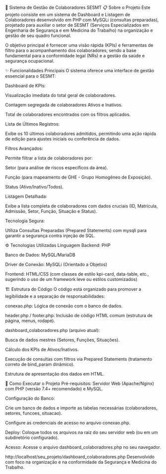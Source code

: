 👷 Sistema de Gestão de Colaboradores SESMT
📋 Sobre o Projeto
Este projeto consiste em um sistema de Dashboard e Listagem de Colaboradores desenvolvido em PHP com MySQLi (consultas preparadas), projetado para auxiliar o setor de SESMT (Serviços Especializados em Engenharia de Segurança e em Medicina do Trabalho) na organização e gestão de seu quadro funcional.

O objetivo principal é fornecer uma visão rápida (KPIs) e ferramentas de filtro para o acompanhamento dos colaboradores, sendo a base fundamental para a conformidade legal (NRs) e a gestão da saúde e segurança ocupacional.

✨ Funcionalidades Principais
O sistema oferece uma interface de gestão essencial para o SESMT:

Dashboard de KPIs:

Visualização imediata do total geral de colaboradores.

Contagem segregada de colaboradores Ativos e Inativos.

Total de colaboradores encontrados com os filtros aplicados.

Lista de Últimos Registros:

Exibe os 10 últimos colaboradores admitidos, permitindo uma ação rápida de edição para ajustes iniciais ou conferência de dados.

Filtros Avançados:

Permite filtrar a lista de colaboradores por:

Setor (para análise de riscos específicos da área).

Função (para mapeamento de GHE - Grupo Homogêneo de Exposição).

Status (Ativo/Inativo/Todos).

Listagem Detalhada:

Exibe a lista completa de colaboradores com dados cruciais (ID, Matrícula, Admissão, Setor, Função, Situação e Status).

Tecnologia Segura:

Utiliza Consultas Preparadas (Prepared Statements) com mysqli para garantir a segurança contra injeção de SQL.

⚙️ Tecnologias Utilizadas
Linguagem Backend: PHP

Banco de Dados: MySQL/MariaDB

Driver de Conexão: MySQLi (Orientado a Objetos)

Frontend: HTML/CSS (com classes de estilo kpi-card, data-table, etc., sugerindo o uso de um framework leve ou estilos customizados)

🏗️ Estrutura do Código
O código está organizado para promover a legibilidade e a separação de responsabilidades:

conexao.php: Lógica de conexão com o banco de dados.

header.php / footer.php: Inclusão de código HTML comum (estrutura de página, menus, rodapé).

dashboard_colaboradores.php (arquivo atual):

Busca de dados mestres (Setores, Funções, Situações).

Cálculo dos KPIs de Ativos/Inativos.

Execução de consultas com filtros via Prepared Statements (tratamento correto de bind_param dinâmico).

Estrutura de apresentação dos dados em HTML.

🚀 Como Executar o Projeto
Pré-requisitos: Servidor Web (Apache/Nginx) com PHP (versão 7.4+ recomendado) e MySQL.

Configuração do Banco:

Crie um banco de dados e importe as tabelas necessárias (colaboradores, setores, funcoes, situacao).

Configure as credenciais de acesso no arquivo conexao.php.

Deploy: Coloque todos os arquivos na raiz do seu servidor web (ou em um subdiretório configurado).

Acesso: Acesse o arquivo dashboard_colaboradores.php no seu navegador.

http://localhost/seu_projeto/dashboard_colaboradores.php
Desenvolvido com foco na organização e na conformidade da Segurança e Medicina do Trabalho.
